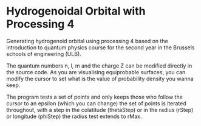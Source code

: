 # Hydrogenoidal Orbital with Processing 4

Generating hydrogenoid orbital using processing 4 based on the introduction to quantum physics course
for the second year in the Brussels schools of engineering (ULB).

The quantum numbers n, l, m and the charge Z can be modified directly in the source code.
As you are visualising equiprobable surfaces, you can modify the cursor to set what is the value of probability density you wanna keep.

The program tests a set of points and only keeps those who follow the cursor to an epsilon (which you can change)
the set of points is iterated throughout, with a step in the colatitude (thetaStep) or in the radius (rStep) or longitude (phiStep)
the radius test extends to rMax.
